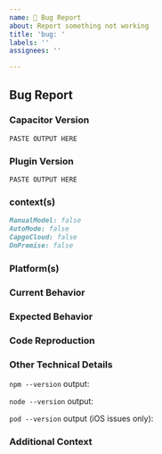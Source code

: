 ```yaml
---
name: 🚨 Bug Report
about: Report something not working
title: 'bug: '
labels: ''
assignees: ''

---
```


## Bug Report

### Capacitor Version
<!--
Paste the output from the `npx cap doctor` command into the code block below. This will provide the versions of Capacitor packages and related dependencies.
-->

```
PASTE OUTPUT HERE
```

### Plugin Version
<!--
Paste the output from the `npx @capgo/cli@latest doctor` command into the code block below. This will provide the versions of Capacitor updater package.
-->
```
PASTE OUTPUT HERE
```

### context(s)
<!--
Please change the value acording to your context
-->
```md
ManualModel: false
AutoMode: false
CapgoCloud: false
OnPremise: false
```

### Platform(s)
<!--
List the platforms that this bug affects.
-->



### Current Behavior
<!--
Describe how the bug manifests. Be specific.
-->



### Expected Behavior
<!--
Describe what the behavior should be.
-->



### Code Reproduction
<!--
To isolate the cause of the problem, we ask you to provide a minimal sample application that demonstrates the issue.
For full instructions, see: https://github.com/ionic-team/capacitor/blob/HEAD/CONTRIBUTING.md#creating-a-code-reproduction
-->



### Other Technical Details
<!--
Please provide the following information with your request and any other relevant technical details (versions of IDEs, local environment info, plugin information or links, etc).
-->

`npm --version` output:

`node --version` output:

`pod --version` output (iOS issues only):

### Additional Context
<!--
List any other information that is relevant to your issue. Stack traces, related issues, suggestions on how to fix, Stack Overflow links, forum links, etc.
-->
